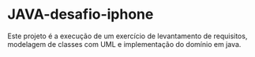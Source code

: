 # JAVA-desafio-iphone

Este projeto é a execução de um exercício de levantamento de requisitos, modelagem de classes com UML e implementação do domínio em java.
